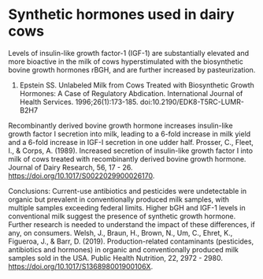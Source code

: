 # Synthetic hormones used in dairy cows

Levels of insulin-like growth factor-1 (IGF-1) are substantially elevated and more bioactive in the milk of cows hyperstimulated with the biosynthetic bovine growth hormones rBGH, and are further increased by pasteurization. 
1. Epstein SS. Unlabeled Milk from Cows Treated with Biosynthetic Growth Hormones: A Case of Regulatory Abdication. International Journal of Health Services. 1996;26(1):173-185. doi:10.2190/EDK8-T5RC-LUMR-B2H7

Recombinantly derived bovine growth hormone increases insulin-like growth factor I secretion into milk, leading to a 6-fold increase in milk yield and a 6-fold increase in IGF-I secretion in one udder half.
Prosser, C., Fleet, I., & Corps, A. (1989). Increased secretion of insulin-like growth factor I into milk of cows treated with recombinantly derived bovine growth hormone. Journal of Dairy Research, 56, 17 - 26. https://doi.org/10.1017/S0022029900026170.

Conclusions: Current-use antibiotics and pesticides were undetectable in organic but prevalent in conventionally produced milk samples, with multiple samples exceeding federal limits. Higher bGH and IGF-1 levels in conventional milk suggest the presence of synthetic growth hormone. Further research is needed to understand the impact of these differences, if any, on consumers.
Welsh, J., Braun, H., Brown, N., Um, C., Ehret, K., Figueroa, J., & Barr, D. (2019). Production-related contaminants (pesticides, antibiotics and hormones) in organic and conventionally produced milk samples sold in the USA. Public Health Nutrition, 22, 2972 - 2980. https://doi.org/10.1017/S136898001900106X.

